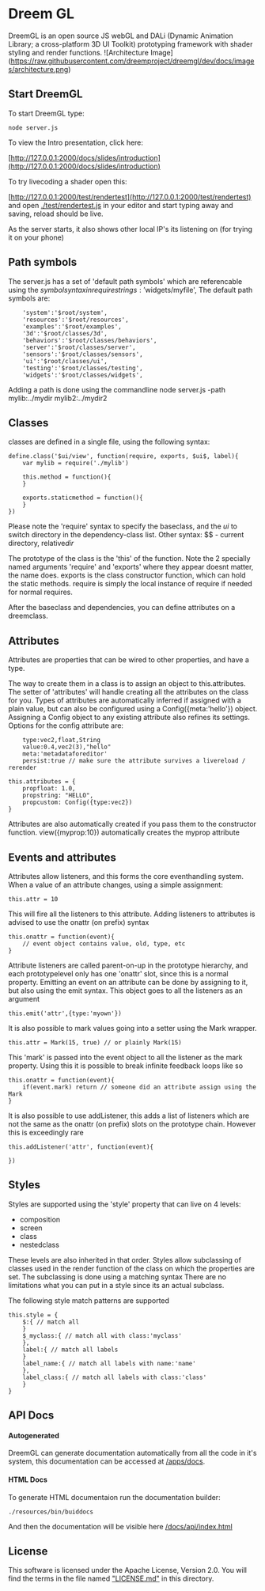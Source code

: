 # Dreem GL

DreemGL is an open source JS webGL and DALi (Dynamic Animation Library; a cross-platform 3D UI Toolkit) prototyping framework with
shader styling and render functions.
![Architecture Image]
(https://raw.githubusercontent.com/dreemproject/dreemgl/dev/docs/images/architecture.png)

## Start DreemGL
To start DreemGL type:

```node server.js```

To view the Intro presentation, click here:

[http://127.0.0.1:2000/docs/slides/introduction](http://127.0.0.1:2000/docs/slides/introduction)

To try livecoding a shader open this:

[http://127.0.0.1:2000/test/rendertest](http://127.0.0.1:2000/test/rendertest) and open
[./test/rendertest.js](/test/rendertest.js) in your editor and start typing away and saving, reload should
be live.

As the server starts, it also shows other local IP's its listening on (for trying it on your phone)

## Path symbols

The server.js has a set of 'default path symbols' which are referencable using the $symbol syntax in require strings: '$widgets/myfile',
The default path symbols are:
```
	'system':'$root/system',
	'resources':'$root/resources',
	'examples':'$root/examples',
	'3d':'$root/classes/3d',
	'behaviors':'$root/classes/behaviors',
	'server':'$root/classes/server',
	'sensors':'$root/classes/sensors',
	'ui':'$root/classes/ui',
	'testing':'$root/classes/testing',
	'widgets':'$root/classes/widgets',
```

Adding a path is done using the commandline
node server.js -path mylib:../mydir mylib2:../mydir2

## Classes
classes are defined in a single file, using the following syntax:
```
define.class('$ui/view', function(require, exports, $ui$, label){
	var mylib = require('./mylib')

	this.method = function(){
	}

	exports.staticmethod = function(){
	}
})
```

Please note the 'require' syntax to specify the baseclass, and the $ui$ to switch directory in the dependency-class list.
Other syntax: $$ - current directory, relative$dir$

The prototype of the class is the 'this' of the function.
Note the 2 specially named arguments 'require' and 'exports' where they appear
doesnt matter, the name does.
exports is the class constructor function, which can hold the static methods.
require is simply the local instance of require if needed for normal requires.

After the baseclass and dependencies, you can define attributes on a dreemclass.

## Attributes

Attributes are properties that can be wired to other properties, and have a type.

The way to create them in a class is to assign an object to this.attributes. The setter of 'attributes' will handle creating all the attributes on the class for you. Types of attributes are automatically inferred if assigned with a plain value, but can also be configured using a Config({meta:'hello'}) object. Assigning a Config object to any existing attribute also refines its settings.
Options for the config attribute are:
```
	type:vec2,float,String
	value:0.4,vec2(3),"hello"
	meta:'metadataforeditor'
	persist:true // make sure the attribute survives a livereload / rerender
```
```
this.attributes = {
	propfloat: 1.0,
	propstring: "HELLO",
	propcustom: Config({type:vec2})
}
```
Attributes are also automatically created if you pass them to the constructor function. view({myprop:10}) automatically creates the myprop attribute

## Events and attributes

Attributes allow listeners, and this forms the core eventhandling system.
When a value of an attribute changes, using a simple assignment:
```
this.attr = 10
````
This will fire all the listeners to this attribute. Adding listeners to attributes is advised to use the onattr (on prefix) syntax
```
this.onattr = function(event){
	// event object contains value, old, type, etc
}
```
Attribute listeners are called parent-on-up in the prototype hierarchy,
and each prototypelevel only has one 'onattr' slot, since this is a normal property.
Emitting an event on an attribute can be done by assigning to it, but also using the emit syntax. This object goes to all the listeners as an argument
```
this.emit('attr',{type:'myown'})
```
It is also possible to mark values going into a setter using the Mark wrapper.
```
this.attr = Mark(15, true) // or plainly Mark(15)
```
This 'mark' is passed into the event object to all the listener as the mark property. Using this it is possible to break infinite feedback loops like so
```
this.onattr = function(event){
	if(event.mark) return // someone did an attribute assign using the Mark
}
```

It is also possible to use addListener, this adds a list of listeners which are not the same as the onattr (on prefix) slots on the prototype chain. However
this is exceedingly rare
```
this.addListener('attr', function(event){

})
```

## Styles

Styles are supported using the 'style' property that can live on 4 levels:
- composition
- screen
- class
- nestedclass

These levels are also inherited in that order.
Styles allow subclassing of classes used in the render function of the class on which the properties are set. The subclassing is done using a matching syntax
There are no limitations what you can put in a style since its an actual subclass.

The following style match patterns are supported
```
this.style = {
	$:{ // match all
	}
	$_myclass:{ // match all with class:'myclass'
	},
	label:{ // match all labels
	}
	label_name:{ // match all labels with name:'name'
	},
	label_class:{ // match all labels with class:'class'
	}
}
```

## API Docs

#### Autogenerated 

DreemGL can generate documentation automatically from all the code in it's system, this documentation can be accessed at [/apps/docs](http://localhost:2000/apps/docs).  

#### HTML Docs

To generate HTML documentaion run the documentation builder:

    ./resources/bin/buiddocs

And then the documentation will be visible here [/docs/api/index.html](http://localhost:2000/docs/api/index.html)


## License
This software is licensed under the  Apache License, Version 2.0. You will find the terms in the file named
["LICENSE.md"](LICENSE.md) in this directory.
